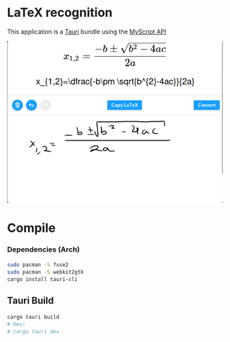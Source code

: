 # LaTeX recognition

This application is a [Tauri](https://tauri.app/)
bundle using the [MyScript API](https://www.myscript.com/)

![](app.png)

# Compile

### Dependencies (Arch)
```bash
sudo pacman -S fuse2
sudo pacman -S webkit2gtk
cargo install tauri-cli
```

## Tauri Build

```bash
cargo tauri build
# Dev:
# cargo tauri dev
```
